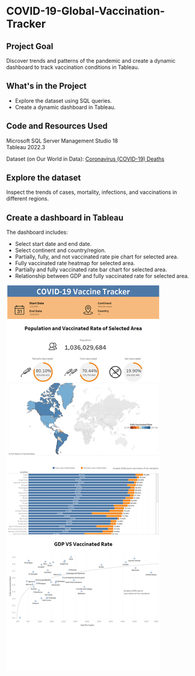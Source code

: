 # COVID-19-Global-Vaccination-Tracker

## Project Goal
Discover trends and patterns of the pandemic and create a dynamic dashboard to track vaccination conditions in Tableau.


## What's in the Project
- Explore the dataset using SQL queries.
- Create a dynamic dashboard in Tableau.


## Code and Resources Used
Microsoft SQL Server Management Studio 18 <br>
Tableau 2022.3 <br>

Dataset (on Our World in Data): [Coronavirus (COVID-19) Deaths](https://ourworldindata.org/covid-deaths)


## Explore the dataset
Inspect the trends of cases, mortality, infections, and vaccinations in different regions.


## Create a dashboard in Tableau
The dashboard includes:
- Select start date and end date.
- Select continent and country/region.
- Partially, fully, and not vaccinated rate pie chart for selected area.
- Fully vaccinated rate heatmap for selected area.
- Partially and fully vaccinated rate bar chart for selected area.
- Relationship between GDP and fully vaccinated rate for selected area.

<p align="left" width="100%">    
    <img src="dashboard 1.png">
</p>
